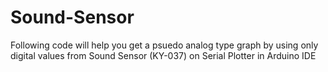 # Sound-Sensor
Following code will help you get a psuedo analog type graph by using only digital values from Sound Sensor (KY-037) on Serial Plotter in Arduino IDE
